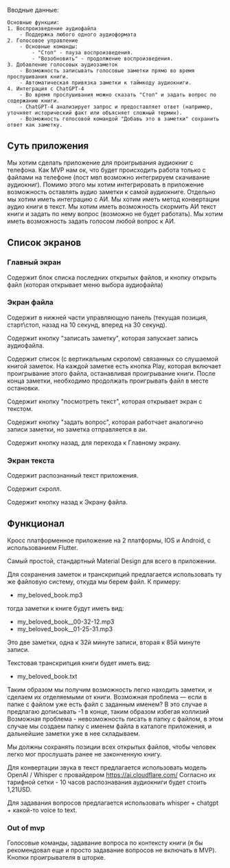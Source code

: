 Вводные данные:
```
Основные функции:
1. Воспроизведение аудиофайла
    - Поддержка любого одного аудиоформата
2. Голосовое управление
    - Основные команды:
        - "Стоп" - пауза воспроизведения.
        - "Возобновить" - продолжение воспроизведения.
3. Добавление голосовых аудиозаметок
    - Возможность записывать голосовые заметки прямо во время прослушивания книги.
    - Автоматическая привязка заметки к таймкоду аудиокниги.
4. Интеграция с ChatGPT-4    
    - Во время прослушивания можно сказать "Стоп" и задать вопрос по содержанию книги.
    - ChatGPT-4 анализирует запрос и предоставляет ответ (например, уточняет исторический факт или объясняет сложный термин).
    - Возможность голосовой командой "Добавь это в заметки" сохранить ответ как заметку.
```

## Суть приложения
Мы хотим сделать приложение для проигрывания аудиокниг с телефона. Как MVP нам ок, что будет происходить работа только с файлами на телефоне (пост мвп возможно интегрируем скачивание аудиокниг). Помимо этого мы хотим интегрировать в приложение возможность оставлять аудио заметки к самой аудиокниге. Отдельно мы хотим иметь интеграцию с АИ. Мы хотим иметь метод конвертации аудио книги в текст. Мы хотим иметь возможность скормить АИ текст книги и задать по нему вопрос (возможно не будет работать). Мы хотим иметь возможность задать голосом любой вопрос к АИ.
## Список экранов
### Главный экран
Содержит блок списка последних открытых файлов, и кнопку открыть файл (которая открывает меню выбора аудиофайла)
### Экран файла
Содержит в нижней части управляющую панель (текущая позиция, старт\стоп, назад на 10 секунд, вперед на 30 секунд).

Содержит кнопку "записать заметку", которая запускает запись аудиофайла.

Содержит список (с вертикальным скролом) связанных со слушаемой книгой заметок. На каждой заметке есть кнопка Play, которая включает проигрывание этого файла, останавливая проигрывание книги. После конца заметки, необходимо продолжать проигрывать файл в месте остановки.

Содержит кнопку "посмотреть текст", которая открывает экран с текстом.

Содержит кнопку "задать вопрос", которая работчает аналогично записи заметки, но заметка отправляется в аи.

Содержит кнопку назад, для перехода к Главному экрану.

### Экран текста
Содержит распознанный текст приложения.

Содержит скролл.

Содержит кнопку назад к Экрану файла.

## Функционал
Кросс платформенное приложение на 2 платформы, IOS и Android, с использованием Flutter.

Самый простой, стандартный Material Design для всего в приложении.

Для сохранения заметок и транскрипций предлагается использовать ту же файловую систему, откуда мы берем файл. К примеру:
- my_beloved_book.mp3

тогда заметки к книге будут иметь вид:
- my_beloved_book__00-32-12.mp3
- my_beloved_book__01-25-31.mp3

Это две заметки, одна к 32й минуте записи, вторая к 85й минуте записи.

Текстовая транскрипция книги будет иметь вид:
- my_beloved_book.txt

Таким образом мы получим возможность легко находить заметки, и сделаем их отделяемыми от книги. Возможная проблема — если в папке с файлом уже есть файл с заданным именем? В это случае я предлагаю дописывать -1 в конце, таким образом избегая коллизий
Возможная проблема - невозможность писать в папку с файлом, в этом случае мы создаем папку с именем файла в каталоге приложения, и дальнейшие заметки уже в нее складываем.

Мы должны сохранять позиции всех открытых файлов, чтобы человек легко мог прослушать ранее не законченную книгу.

Для конвертации звука в текст предлагается использовать модель OpenAI / Whisper с провайдером 
https://ai.cloudflare.com/
Согласно их тарифной сетки - 10 часов распознавания аудиокниги будет стоить 1,21USD.

Для задавания вопросов предлагается использовать whisper + chatgpt + какой-то voice to text.

### Out of mvp
Голосовые команды, задавание вопроса по контексту книги (я бы рекомендовал еще и просто задавание вопросов не включать в MVP). Кнопки проигрывателя в шторке.
